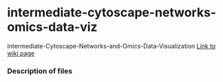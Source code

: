 # intermediate-cytoscape-networks-omics-data-viz
Intermediate-Cytoscape-Networks-and-Omics-Data-Visualization
[Link to wiki page](https://github.com/gladstone-institutes/Bioinformatics-Workshops/wiki/Intermediate-Cytoscape-Networks-and-Omics-Data-Visualization)

### Description of files
